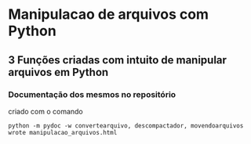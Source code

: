 # Manipulacao de arquivos com Python

## 3 Funções criadas com intuito de manipular arquivos em Python
### Documentação dos mesmos no repositório

criado com o comando
    
    python -m pydoc -w convertearquivo, descompactador, movendoarquivos wrote manipulacao_arquivos.html
